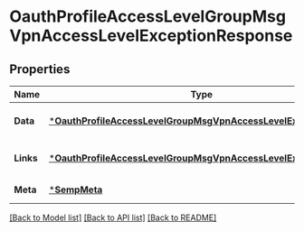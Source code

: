 # OauthProfileAccessLevelGroupMsgVpnAccessLevelExceptionResponse

## Properties
Name | Type | Description | Notes
------------ | ------------- | ------------- | -------------
**Data** | [***OauthProfileAccessLevelGroupMsgVpnAccessLevelException**](OauthProfileAccessLevelGroupMsgVpnAccessLevelException.md) |  | [optional] [default to null]
**Links** | [***OauthProfileAccessLevelGroupMsgVpnAccessLevelExceptionLinks**](OauthProfileAccessLevelGroupMsgVpnAccessLevelExceptionLinks.md) |  | [optional] [default to null]
**Meta** | [***SempMeta**](SempMeta.md) |  | [default to null]

[[Back to Model list]](../README.md#documentation-for-models) [[Back to API list]](../README.md#documentation-for-api-endpoints) [[Back to README]](../README.md)

